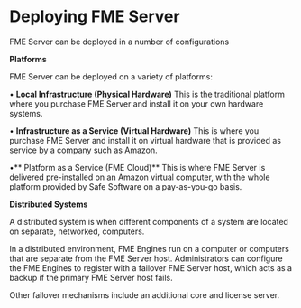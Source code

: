 # Deploying FME Server

FME Server can be deployed in a number of configurations 

**Platforms**

FME Server can be deployed on a variety of platforms:

• **Local Infrastructure (Physical Hardware)**
This is the traditional platform where you purchase FME Server and install it on your own hardware systems.

• **Infrastructure as a Service (Virtual Hardware)**
This is where you purchase FME Server and install it on virtual hardware that is provided as service by a company such as Amazon.

•** Platform as a Service (FME Cloud)**
This is where FME Server is delivered pre-installed on an Amazon virtual computer, with the whole platform provided by Safe Software on a pay-as-you-go basis.

**Distributed Systems**

A distributed system is when different components of a system are located on separate, networked, computers.

In a distributed environment, FME Engines run on a computer or computers that are separate from the FME Server host. Administrators can configure the FME Engines to register with a failover FME Server host, which acts as a backup if the primary FME Server host fails.

Other failover mechanisms include an additional core and license server.